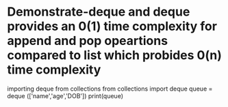 # Demonstrate-deque and deque provides an 0(1) time complexity for append and pop opeartions compared to list which probides 0(n) time complexity
importing deque from collections
from collections import deque
queue = deque (['name','age','DOB'])
print(queue)
